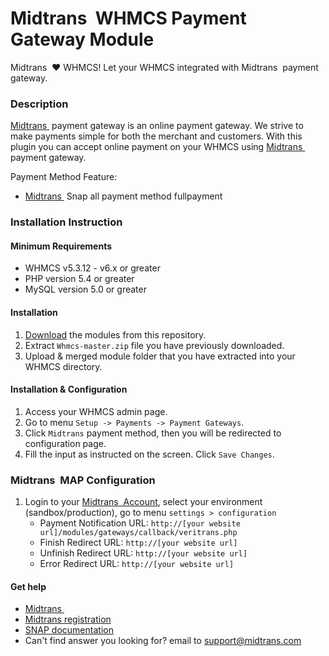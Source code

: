 
Midtrans&nbsp; WHMCS Payment Gateway Module
=====================================

Midtrans&nbsp; :heart: WHMCS!
Let your WHMCS integrated with Midtrans&nbsp; payment gateway.

### Description

[Midtrans&nbsp;](https://www.midtrans.com) payment gateway is an online payment gateway. We strive to make payments simple for both the merchant and customers. With this plugin you can accept online payment on your WHMCS using [Midtrans&nbsp;](https://www.midtrans.com) payment gateway.

Payment Method Feature:
- [Midtrans&nbsp;](https://www.midtrans.com) Snap all payment method fullpayment

### Installation Instruction

#### Minimum Requirements

* WHMCS v5.3.12 - v6.x or greater
* PHP version 5.4 or greater
* MySQL version 5.0 or greater

#### Installation

1. [Download](https://github.com/rizdaprasetya/vtweb-whmcs-v6.x/archive/snap.zip) the modules from this repository.
2. Extract `Whmcs-master.zip` file you have previously downloaded.
3. Upload & merged module folder that you have extracted into your WHMCS directory. 

#### Installation & Configuration

1. Access your WHMCS admin page.
2. Go to menu `Setup -> Payments -> Payment Gateways`.
3. Click `Midtrans` payment method, then you will be redirected to configuration page. 
4. Fill the input as instructed on the screen. Click `Save Changes`.

### Midtrans&nbsp;  MAP Configuration

1. Login to your [Midtrans&nbsp;  Account](https://dashboard.midtrans.com), select your environment (sandbox/production), go to menu `settings > configuration`
   * Payment Notification URL: `http://[your website url]/modules/gateways/callback/veritrans.php`
   * Finish Redirect URL: `http://[your website url]`
   * Unfinish Redirect URL: `http://[your website url]`
   * Error Redirect URL: `http://[your website url]`

#### Get help

* [Midtrans&nbsp;](https://www.midtrans.com)
* [Midtrans registration](https://dashboard.midtrans.com/register)
* [SNAP documentation](http://snap-docs.midtrans.com)
* Can't find answer you looking for? email to [support@midtrans.com](mailto:support@midtrans.com)
